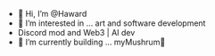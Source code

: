 - 👋 Hi, I’m @Haward 
- 👀 I’m interested in ... art and software development
- Discord mod and Web3 | AI dev
- 🌱 I’m currently building  ... myMushrum🍄 
